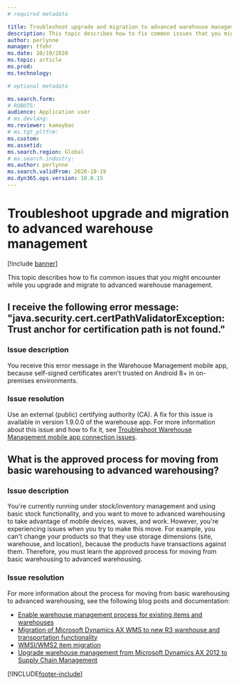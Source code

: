 ```yaml
---
# required metadata

title: Troubleshoot upgrade and migration to advanced warehouse management
description: This topic describes how to fix common issues that you might encounter while you upgrade and migrate to advanced warehouse management.
author: perlynne
manager: tfehr
ms.date: 10/19/2020
ms.topic: article
ms.prod: 
ms.technology: 

# optional metadata

ms.search.form: 
# ROBOTS: 
audience: Application user
# ms.devlang: 
ms.reviewer: kamaybac
# ms.tgt_pltfrm: 
ms.custom: 
ms.assetid: 
ms.search.region: Global
# ms.search.industry: 
ms.author: perlynne
ms.search.validFrom: 2020-10-19
ms.dyn365.ops.version: 10.0.15
---
```


# Troubleshoot upgrade and migration to advanced warehouse management

[!include [banner](../includes/banner.md)]

This topic describes how to fix common issues that you might encounter while you upgrade and migrate to advanced warehouse management.

## I receive the following error message: "java.security.cert.certPathValidatorException: Trust anchor for certification path is not found."

### Issue description

You receive this error message in the Warehouse Management mobile app, because self-signed certificates aren't trusted on Android 8+ in on-premises environments.

### Issue resolution

Use an external (public) certifying authority (CA). A fix for this issue is available in version 1.9.0.0 of the warehouse app. For more information about this issue and how to fix it, see [Troubleshoot Warehouse Management mobile app connection issues](troubleshoot-warehouse-app-connection.md).

## What is the approved process for moving from basic warehousing to advanced warehousing?

### Issue description

You're currently running under stock/inventory management and using basic stock functionality, and you want to move to advanced warehousing to take advantage of mobile devices, waves, and work. However, you're experiencing issues when you try to make this move. For example, you can't change your products so that they use storage dimensions (site, warehouse, and location), because the products have transactions against them. Therefore, you must learn the approved process for moving from basic warehousing to advanced warehousing.

### Issue resolution

For more information about the process for moving from basic warehousing to advanced warehousing, see the following blog posts and documentation:

- [Enable warehouse management process for existing items and warehouses](https://cleverax.wordpress.com/2017/12/06/d365fo-enable-warehouse-management-process-for-existing-items-and-warehouses/)
- [Migration of Microsoft Dynamics AX WMS to new R3 warehouse and transportation functionality](https://cloudblogs.microsoft.com/dynamics365/no-audience/2015/08/17/migration-of-microsoft-dynamics-ax-wms-to-new-r3-warehouse-and-transportation-functionality/)
- [WMSI/WMS2 item migration](https://cloudblogs.microsoft.com/dynamics365/no-audience/2018/05/03/wmsiwms2-item-migration/)
- [Upgrade warehouse management from Microsoft Dynamics AX 2012 to Supply Chain Management](https://docs.microsoft.com/dynamics365/supply-chain/warehousing/upgrade-migration-warehouse-management-processes)


[!INCLUDE[footer-include](../../includes/footer-banner.md)]
